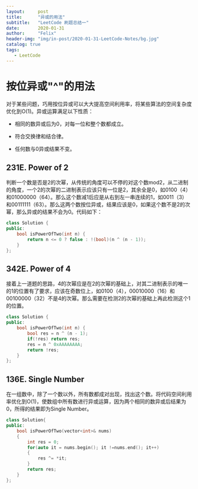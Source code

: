 ```yaml
---
layout:     post
title:      "异或的用法"
subtitle:   "LeetCode 刷题总结一"
date:       2020-01-31
author:     "Felix"
header-img: "img/in-post/2020-01-31-LeetCode-Notes/bg.jpg"
catalog: true
tags:
   - LeetCode 
---
```


# 按位异或"^"的用法 #

对于某些问题，巧用按位异或可以大大提高空间利用率，将某些算法的空间复杂度优化到O(1)。异或运算满足以下性质：

* 相同的数异或后为0，对每一位和整个数都成立。

* 符合交换律和结合律。
* 任何数与0异或结果不变。

## 231E. Power of 2 ##

判断一个数是否是2的次幂，从传统的角度可以不停的对这个数mod2，从二进制的角度，一个2的次幂的二进制表示应该只有一位是2，其余全是0，如0100（4）和01000000（64）。那么这个数减1后应是从右到左一串连续的1，如0011（3）和00111111（63）。那么这两个数按位异或，结果应该是0，如果这个数不是2的次幂，那么异或的结果不会为0。代码如下：

~~~c++
class Solution {
public:
    bool isPowerOfTwo(int n) {
        return n <= 0 ? false : !(bool)(n ^ (n - 1));
    }
};
~~~



## 342E. Power of 4 ##

接着上一道题的思路，4的次幂应是在2的次幂的基础上，对其二进制表示的唯一的1的位置有了要求，应该在奇数位上，如0100（4），00010000（16）和00100000（32）不是4的次幂。那么需要在检测2的次幂的基础上再此检测这个1的位置。

~~~c++
class Solution {
public:
    bool isPowerOfTwo(int n) {
        bool res = n ^ (n - 1);
        if(!res) return res;
        res = n ^ 0xAAAAAAAA;
        return !res;
    }
};
~~~



##  136E. Single Number ##

在一组数中，除了一个数以外，所有数都成对出现，找出这个数。将代码空间利用率优化到O(1)，使数组中所有数进行异或运算，因为两个相同的数异或后结果为0，所得的结果即为Single Number。

~~~c++
class Solution{
public:
    bool isPowerOfTwo(vector<int>& nums)
    {
        int res = 0;
        for(auto it = nums.begin(); it !=nums.end(); it++)
        {
            res ^= *it;
        }
        return res;
    }
};
~~~

